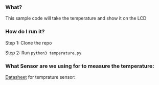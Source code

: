 ### What?

This sample code will take the temperature and show it on the LCD

### How do I run it?

Step 1: Clone the repo

Step 2: Run `python3 temperature.py`

### What Sensor are we using for to measure the temperature:

[Datasheet](https://www.nxp.com/docs/en/data-sheet/PCT2075.pdf) for temprature sensor:

